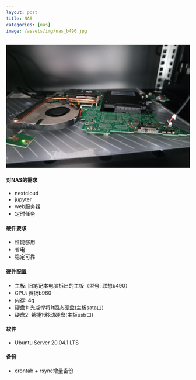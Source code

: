 ```yaml
---
layout: post
title: NAS
categories: [nas]
image: /assets/img/nas_b490.jpg
---
```


![nas b490](/assets/img/nas_b490.jpg)

#### 对NAS的需求

* nextcloud
* jupyter
* web服务器
* 定时任务

#### 硬件要求

* 性能够用
* 省电
* 稳定可靠

#### 硬件配置

* 主板: 旧笔记本电脑拆出的主板（型号: 联想b490）
* CPU: 赛扬b960
* 内存: 4g
* 硬盘1: 光威悍将1t固态硬盘(主板sata口)
* 硬盘2: 希捷1t移动硬盘(主板usb口)

#### 软件

* Ubuntu Server 20.04.1 LTS

#### 备份

* crontab + rsync增量备份
